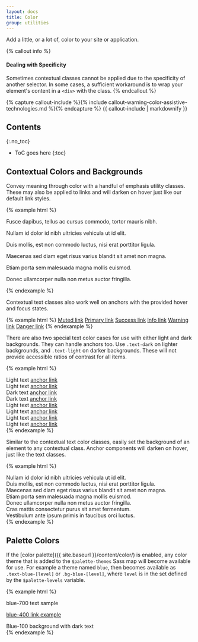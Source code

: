 ```yaml
---
layout: docs
title: Color
group: utilities
---
```


Add a little, or a lot of, color to your site or application.

{% callout info %}
#### Dealing with Specificity

Sometimes contextual classes cannot be applied due to the specificity of another selector. In some cases, a sufficient workaround is to wrap your element's content in a `<div>` with the class.
{% endcallout %}

{% capture callout-include %}{% include callout-warning-color-assistive-technologies.md %}{% endcapture %}
{{ callout-include | markdownify }}

## Contents
{:.no_toc}

* ToC goes here
{:toc}

## Contextual Colors and Backgrounds

Convey meaning through color with a handful of emphasis utility classes. These may also be applied to links and will darken on hover just like our default link styles.

{% example html %}
<p class="text-muted">Fusce dapibus, tellus ac cursus commodo, tortor mauris nibh.</p>
<p class="text-primary">Nullam id dolor id nibh ultricies vehicula ut id elit.</p>
<p class="text-success">Duis mollis, est non commodo luctus, nisi erat porttitor ligula.</p>
<p class="text-info">Maecenas sed diam eget risus varius blandit sit amet non magna.</p>
<p class="text-warning">Etiam porta sem malesuada magna mollis euismod.</p>
<p class="text-danger">Donec ullamcorper nulla non metus auctor fringilla.</p>
{% endexample %}

Contextual text classes also work well on anchors with the provided hover and focus states.

{% example html %}
<a href="#" class="text-muted">Muted link</a>
<a href="#" class="text-primary">Primary link</a>
<a href="#" class="text-success">Success link</a>
<a href="#" class="text-info">Info link</a>
<a href="#" class="text-warning">Warning link</a>
<a href="#" class="text-danger">Danger link</a>
{% endexample %}

There are also two special text color cases for use with either light and dark backgrounds. They can handle anchors too.  Use `.text-dark` on lighter backgrounds, and `.text-light` on darker backgrounds.  These will not provide accessible ratios of contrast for all items.

{% example html %}
<div class="cf-textalt row">
    <div class="col-sm-6">
        <div class="text-dark bg-info">Light text <a href="#" class="text-dark">anchor link</a></div>
        <div class="text-dark bg-danger">Light text <a href="#" class="text-dark">anchor link</a></div>
        <div class="text-dark bg-gray-100">Dark text <a href="#" class="text-dark">anchor link</a></div>
        <div class="text-dark bg-gray-200">Dark text <a href="#" class="text-dark">anchor link</a></div>
    </div>
    <div class="col-sm-6">
        <div class="text-light bg-gray-800">Light text <a href="#" class="text-light">anchor link</a></div>
        <div class="text-light bg-gray-900">Light text <a href="#" class="text-light">anchor link</a></div>
        <div class="text-light bg-danger">Light text <a href="#" class="text-light">anchor link</a></div>
        <div class="text-light bg-info">Light text <a href="#" class="text-light">anchor link</a></div>
    </div>
</div>
{% endexample %}

Similar to the contextual text color classes, easily set the background of an element to any contextual class. Anchor components will darken on hover, just like the text classes.

{% example html %}
<div class="bg-primary">Nullam id dolor id nibh ultricies vehicula ut id elit.</div>
<div class="bg-success">Duis mollis, est non commodo luctus, nisi erat porttitor ligula.</div>
<div class="bg-info">Maecenas sed diam eget risus varius blandit sit amet non magna.</div>
<div class="bg-warning">Etiam porta sem malesuada magna mollis euismod.</div>
<div class="bg-danger">Donec ullamcorper nulla non metus auctor fringilla.</div>
<div class="bg-inverse">Cras mattis consectetur purus sit amet fermentum.</div>
<div class="bg-faded"> Vestibulum ante ipsum primis in faucibus orci luctus.</div>
{% endexample %}

## Palette Colors

If the [color palette]({{ site.baseurl }}/content/color/) is enabled, any color theme that is added to the `$palette-themes` Sass map will become available for use.  For example a theme named `blue`, then becomes available as `.text-blue-[level]` or `.bg-blue-[level]`, where `level` is in the set defined by the `$palette-levels` variable.

{% example html %}
<p class="text-blue-700">blue-700 text sample</p>
<p><a href="#" class="text-blue-400">blue-400 link example</a></p>
<div class="bg-blue-100 text-dark">Blue-100 background with dark text</div>
{% endexample %}
